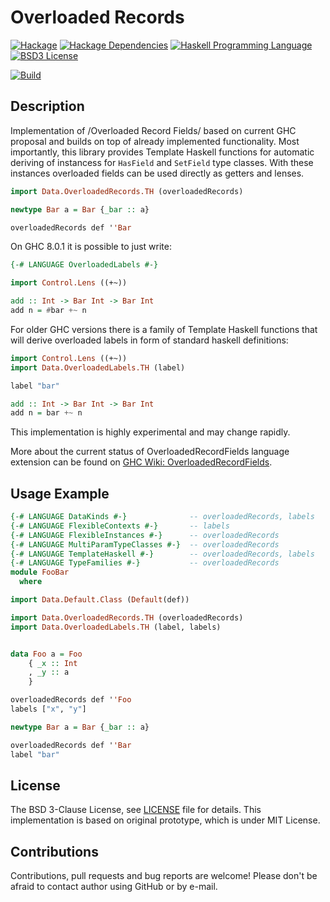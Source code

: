 # Overloaded Records

[![Hackage](http://img.shields.io/hackage/v/overloaded-records.svg)][Hackage: overloaded-records]
[![Hackage Dependencies](https://img.shields.io/hackage-deps/v/overloaded-records.svg)](http://packdeps.haskellers.com/reverse/overloaded-records)
[![Haskell Programming Language](https://img.shields.io/badge/language-Haskell-blue.svg)][Haskell.org]
[![BSD3 License](http://img.shields.io/badge/license-BSD3-brightgreen.svg)][tl;dr Legal: BSD3]

[![Build](https://travis-ci.org/trskop/overloaded-records.svg)](https://travis-ci.org/trskop/overloaded-records)


## Description

Implementation of /Overloaded Record Fields/ based on current GHC proposal and
builds on top of already implemented functionality. Most importantly, this
library provides Template Haskell functions for automatic deriving of
instancess for `HasField` and `SetField` type classes. With these instances
overloaded fields can be used directly as getters and lenses.

```Haskell
import Data.OverloadedRecords.TH (overloadedRecords)

newtype Bar a = Bar {_bar :: a}

overloadedRecords def ''Bar
```

On GHC 8.0.1 it is possible to just write:

```Haskell
{-# LANGUAGE OverloadedLabels #-}

import Control.Lens ((+~))

add :: Int -> Bar Int -> Bar Int
add n = #bar +~ n
```

For older GHC versions there is a family of Template Haskell functions that
will derive overloaded labels in form of standard haskell definitions:

```Haskell
import Control.Lens ((+~))
import Data.OverloadedLabels.TH (label)

label "bar"

add :: Int -> Bar Int -> Bar Int
add n = bar +~ n
```

This implementation is highly experimental and may change rapidly.

More about the current status of OverloadedRecordFields language extension can
be found on [GHC Wiki: OverloadedRecordFields][].


## Usage Example

```Haskell
{-# LANGUAGE DataKinds #-}              -- overloadedRecords, labels
{-# LANGUAGE FlexibleContexts #-}       -- labels
{-# LANGUAGE FlexibleInstances #-}      -- overloadedRecords
{-# LANGUAGE MultiParamTypeClasses #-}  -- overloadedRecords
{-# LANGUAGE TemplateHaskell #-}        -- overloadedRecords, labels
{-# LANGUAGE TypeFamilies #-}           -- overloadedRecords
module FooBar
  where

import Data.Default.Class (Default(def))

import Data.OverloadedRecords.TH (overloadedRecords)
import Data.OverloadedLabels.TH (label, labels)


data Foo a = Foo
    { _x :: Int
    , _y :: a
    }

overloadedRecords def ''Foo
labels ["x", "y"]

newtype Bar a = Bar {_bar :: a}

overloadedRecords def ''Bar
label "bar"
```


## License

The BSD 3-Clause License, see [LICENSE][] file for details. This implementation
is based on original prototype, which is under MIT License.


## Contributions

Contributions, pull requests and bug reports are welcome! Please don't be
afraid to contact author using GitHub or by e-mail.


[GHC Wiki: OverloadedRecordFields]:
  https://ghc.haskell.org/trac/ghc/wiki/Records/OverloadedRecordFields
  "OverloadedRecordFields language extension on GHC Wiki"
[Hackage: overloaded-records]:
  http://hackage.haskell.org/package/overloaded-records
  "overloaded-records package on Hackage"
[Haskell.org]:
  http://www.haskell.org
  "The Haskell Programming Language"
[LICENSE]:
  https://github.com/trskop/overloaded-records/blob/master/LICENSE
  "License of overloaded-records package."
[tl;dr Legal: BSD3]:
  https://tldrlegal.com/license/bsd-3-clause-license-%28revised%29
  "BSD 3-Clause License (Revised)"
